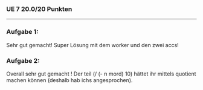 ### UE	7	20.0/20 Punkten
-----------------------
### Aufgabe 1:
Sehr gut gemacht! Super Lösung mit dem worker und den zwei accs!

### Aufgabe 2:
Overall sehr gut gemacht ! Der teil (/ (- n mord) 10) hättet ihr mittels quotient machen können (deshalb hab ichs angesprochen). 
